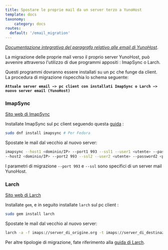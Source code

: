 ```yaml
---
title: Spostare le proprie mail da un server terzo a YunoHost
template: docs
taxonomy:
    category: docs
routes:
  default: '/email_migration'
---
```


*[Documentazione integrativa del paragrafo relativo alle email di YunoHost](/administer/admin_guide/email)*.

La migrazione delle proprie mail verso il proprio server YunoHost, può avvenire attraverso l'utilizzo di due programmi appositi : ImapSync o Larch.

Questi programmi dovranno essere installati su un pc che funge da client. La procedura di migrazione rispecchia lo schema seguente:

**`Attuale server email −> pc client con installati ImapSync o Larch −> nuovo server email (YunoHost)`**

### ImapSync

[Sito web di ImapSync](http://imapsync.lamiral.info/)

Installate ImapSync sul pc client seguendo questa [guida](http://imapsync.lamiral.info/INSTALL) :

```bash
sudo dnf install imapsync # Per Fedora
```

Spostate le mail dal vecchio al nuovo server:

```bash
imapsync --host1 <dominio/IP> --port1 993 --ssl1 --user1 <utente> --password1 <password> \
--host2 <dominio/IP> --port2 993 --ssl2 --user2 <utente> --password2 <password>
```

I parametri di migrazione `--port 993` e `--ssl` sono specifici di un server mail YunoHost.

### Larch

[Sito web di Larch](https://github.com/rgrove/larch/)

Installate `gem`, e in seguito installate `larch` sul pc client :

```bash
sudo gem install larch
```

Spostate le mail dal vecchio al nuovo server:

```bash
larch -a -f imaps://server_di_origine.org -t imaps://server_di_destinazione.org
```

Per altre tipologie di migrazione, fate riferimento alla [guida di Larch](https://github.com/rgrove/larch#label-Usage).

